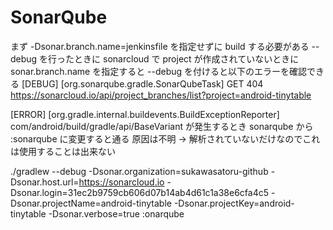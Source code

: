 SonarQube
=========


まず -Dsonar.branch.name=jenkinsfile を指定せずに build する必要がある
--debug を行ったときに
sonarcloud で project が作成されていないときに sonar.branch.name を指定すると --debug を付けると以下のエラーを確認できる
[DEBUG] [org.sonarqube.gradle.SonarQubeTask] GET 404 https://sonarcloud.io/api/project_branches/list?project=android-tinytable

[ERROR] [org.gradle.internal.buildevents.BuildExceptionReporter] com/android/build/gradle/api/BaseVariant が発生するとき
sonarqube から :sonarqube に変更すると通る
原因は不明
 -> 解析されていないだけなのでこれは使用することは出来ない

./gradlew --debug -Dsonar.organization=sukawasatoru-github -Dsonar.host.url=https://sonarcloud.io -Dsonar.login=31ec2b9759cb606d07b14ab4d61c1a38e6cfa4c5 -Dsonar.projectName=android-tinytable -Dsonar.projectKey=android-tinytable -Dsonar.verbose=true :onarqube